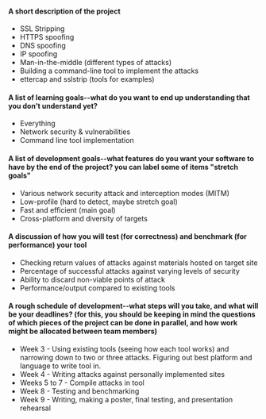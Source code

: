 #### A short description of the project
- SSL Stripping
- HTTPS spoofing
- DNS spoofing
- IP spoofing
- Man-in-the-middle (different types of attacks)
- Building a command-line tool to implement the attacks
- ettercap and sslstrip (tools for examples)

#### A list of learning goals--what do you want to end up understanding that you don't understand yet?
- Everything
- Network security & vulnerabilities
- Command line tool implementation

#### A list of development goals--what features do you want your software to have by the end of the project? you can label some of items "stretch goals"
- Various network security attack and interception modes (MITM)
- Low-profile (hard to detect, maybe stretch goal)
- Fast and efficient (main goal)
- Cross-platform and diversity of targets

#### A discussion of how you will test (for correctness) and benchmark (for performance) your tool
- Checking return values of attacks against materials hosted on target site
- Percentage of successful attacks against varying levels of security
- Ability to discard non-viable points of attack
- Performance/output compared to existing tools

#### A rough schedule of development--what steps will you take, and what will be your deadlines? (for this, you should be keeping in mind the questions of which pieces of the project can be done in parallel, and how work might be allocated between team members)
- Week 3 - Using existing tools (seeing how each tool works) and narrowing down to two or three attacks. Figuring out best platform and language to write tool in.
- Week 4 - Writing attacks against personally implemented sites
- Weeks 5 to 7 -  Compile attacks in tool
- Week 8 - Testing and benchmarking
- Week 9 - Writing, making a poster, final testing, and presentation rehearsal